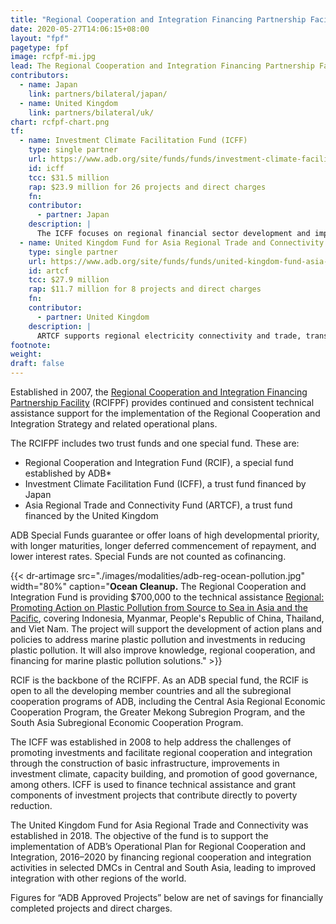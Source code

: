 ```yaml
---
title: "Regional Cooperation and Integration Financing Partnership Facility"
date: 2020-05-27T14:06:15+08:00
layout: "fpf"
pagetype: fpf
image: rcfpf-mi.jpg
lead: The Regional Cooperation and Integration Financing Partnership Facility channels financing and knowledge resources from partners in support of ADB’s regional cooperation and integration program. Total committed contributions to the Investment Climate Facilitation Fund is $31.5 million, while total committed contributions to the United Kingdom Fund for Asia Regional Trade and Connectivity has reached $27.9 million. 
contributors:
  - name: Japan
    link: partners/bilateral/japan/
  - name: United Kingdom
    link: partners/bilateral/uk/
chart: rcfpf-chart.png
tf:
  - name: Investment Climate Facilitation Fund (ICFF)
    type: single partner
    url: https://www.adb.org/site/funds/funds/investment-climate-facilitation-fund
    id: icff
    tcc: $31.5 million
    rap: $23.9 million for 26 projects and direct charges
    fn:   
    contributor:
      - partner: Japan
    description: |
      The ICFF focuses on regional financial sector development and improvement of environment for cross-border investment. 
  - name: United Kingdom Fund for Asia Regional Trade and Connectivity (ARTCF)
    type: single partner
    url: https://www.adb.org/site/funds/funds/united-kingdom-fund-asia-regional-trade-connectivity
    id: artcf
    tcc: $27.9 million
    rap: $11.7 million for 8 projects and direct charges
    fn:   
    contributor:
      - partner: United Kingdom
    description: |
      ARTCF supports regional electricity connectivity and trade, transport connectivity, digital connectivity, regulatory reform and broad regional trade and investment facilitation, among others.
footnote: 
weight: 
draft: false
---
```


Established in 2007, the [Regional Cooperation and Integration Financing Partnership Facility](https://www.adb.org/site/funds/funds/regional-cooperation-integration-fpf) (RCIFPF) provides continued and consistent technical assistance support for the implementation of the Regional Cooperation and Integration Strategy and related operational plans.

The RCIFPF includes two trust funds and one special fund. These are:

* Regional Cooperation and Integration Fund (RCIF), a special fund established by ADB*  
* Investment Climate Facilitation Fund (ICFF), a trust fund financed by Japan 
* Asia Regional Trade and Connectivity Fund (ARTCF), a trust fund financed by the United Kingdom

ADB Special Funds guarantee or offer loans of high developmental priority, with longer maturities, longer deferred commencement of repayment, and lower interest rates. Special Funds are not counted as cofinancing.

{{< dr-artimage src="./images/modalities/adb-reg-ocean-pollution.jpg" width="80%" caption="**Ocean Cleanup.** The Regional Cooperation and Integration Fund is providing $700,000 to the technical assistance [Regional: Promoting Action on Plastic Pollution from Source to Sea in Asia and the Pacific](https://www.adb.org/projects/53068-001/main), covering Indonesia, Myanmar, People's Republic of China, Thailand, and Viet Nam. The project will support the development of action plans and policies to address marine plastic pollution and investments in reducing plastic pollution. It will also improve knowledge, regional cooperation, and financing for marine plastic pollution solutions." >}}

RCIF is the backbone of the RCIFPF. As an ADB special fund, the RCIF is open to all the developing member countries and all the subregional cooperation programs of ADB, including the Central Asia Regional Economic Cooperation Program, the Greater Mekong Subregion Program, and the South Asia Subregional Economic Cooperation Program.

The ICFF was established in 2008 to help address the challenges of promoting investments and facilitate regional cooperation and integration through the construction of basic infrastructure, improvements in investment climate, capacity building, and promotion of good governance, among others. ICFF is used to finance technical assistance and grant components of investment projects that contribute directly to poverty reduction. 

The United Kingdom Fund for Asia Regional Trade and Connectivity was established in 2018. The objective of the fund is to support the implementation of ADB’s Operational Plan for Regional Cooperation and Integration, 2016–2020 by financing regional cooperation and integration activities in selected DMCs in Central and South Asia, leading to improved integration with other regions of the world.

Figures for “ADB Approved Projects” below are net of savings for financially completed projects and direct charges. 